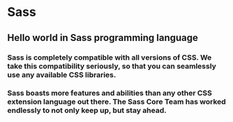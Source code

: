 # Sass
## Hello world in Sass programming language

### Sass is completely compatible with all versions of CSS. We take this compatibility seriously, so that you can seamlessly use any available CSS libraries.

### Sass boasts more features and abilities than any other CSS extension language out there. The Sass Core Team has worked endlessly to not only keep up, but stay ahead.